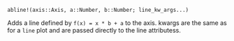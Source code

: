 ```
abline!(axis::Axis, a::Number, b::Number; line_kw_args...)
```

Adds a line defined by `f(x) = x * b + a` to the axis. kwargs are the same as for a `line` plot and are passed directly to the line attributess.
